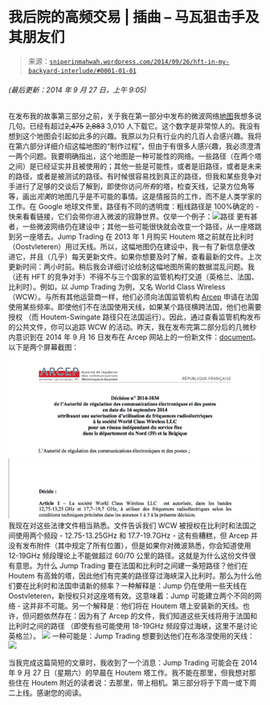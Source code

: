 <!--yml

分类: 未分类

日期：2024 年 5 月 18 日 14:19:54

-->

# 我后院的高频交易 | 插曲 – 马瓦狙击手及其朋友们

> 来源：[`sniperinmahwah.wordpress.com/2014/09/26/hft-in-my-backyard-interlude/#0001-01-01`](https://sniperinmahwah.wordpress.com/2014/09/26/hft-in-my-backyard-interlude/#0001-01-01)

###### (最后更新：2014 年 9 月 27 日，上午 9:05)

在发布我的故事第三部分之前，关于我在第一部分中发布的微波网络[地图](http://www.theatre-operations.com/HFT_EU_09.22.2014.kmz "欧洲高频交易微波网络")我想多说几句。已经有超过~~2,475~~ ~~2,883~~ 3,010 人下载它。这个数字是非常惊人的。我没有想到这个地图会引起如此多的兴趣。我原以为只有行业内的几百人会感兴趣。我将在第六部分详细介绍这幅地图的“制作过程”，但由于有很多人感兴趣，我必须澄清一两个问题。我要明确指出，这个地图是一种可能性的网络。一些路径（在两个塔之间）是已经证实并且被使用的；其他一些是可能性，或者是旧路径，或者是未来的路径，或者是被测试的路径。有时候很容易找到真正的路径，但我和某些竞争对手进行了足够的交谈后了解到，即使你访问*所有*的塔，检查天线，记录方位角等等，画出*完美*的地图几乎是不可能的事情。这是情报员的工作，而不是人类学家的工作。在 Google 地球文件里，路径有不同的透明度：粗线路径是 100%确定的 - 快来看看链接，它们会带你进入微波的寂静世界。仅举一个例子：![路径](https://sniperinmahwah.wordpress.com/wp-content/uploads/2014/09/capture-d_c3a9cran-2014-09-26-c3a0-13-54-22.png) 更有甚者，一些微波网络仍在建设中；其他一些可能很快就会改变一个路径，从一座塔跳到另一座塔去。Jump Trading 在 2013 年 1 月购买 Houtem 塔之前就在比利时（Oostvleteren）用过天线。所以，这幅地图仍在建设中，我一有了新信息便改进它，并且（几乎）每天更新文件。如果你想要及时了解，查看最新的文件。上次更新时间：两小时前。稍后我会详细讨论绘制这幅地图所需的数据混乱问题。我（还有 HFT 的竞争对手）不得不与三个国家的监管机构打交道（英格兰、法国、比利时）。例如，以 Jump Trading 为例，又名 World Class Wireless（WCW）。与所有其他运营商一样，他们必须向法国监管机构 [Arcep](http://arcep.fr) 申请在法国使用某些频率。即使他们不在法国使用天线，如果某个路径横跨法国，他们也需要授权 （而 Houtem-Swingate 路径只在法国运行）。因此，通过查看监管机构发布的公共文件，你可以追踪 WCW 的活动。昨天，我在发布完第二部分后的几微秒内意识到在 2014 年 9 月 16 日发布在 Arcep 网站上的一份新文件：[document](http://www.arcep.fr/uploads/tx_gsavis/14-1034.pdf)。以下是两个屏幕截图： ![Capture d’écran 2014-09-26 à 19.29.32](img/2ccdc673d2900b20affef8c659cfc538.png) ![Capture d’écran 2014-09-26 à 19.29.48](img/aaed16bc450ecf5b97916f679fbfa5bb.png) 我现在对这些法律文件相当熟悉。文件告诉我们 WCW 被授权在比利时和法国之间使用两个频段 - 12.75-13.25GHz 和 17.7-19.7GHz - 这有些糟糕，但 Arcep 并没有发布附件（其中规定了所有位置），但是如果你对微波熟悉，你会知道使用 12-19GHz 频段理论上不能做超过 60/70 公里的路径。这就是为什么这份文件很有意思。为什么 Jump Trading 要在法国和比利时之间建一条短路径？他们在 Houtem 有高耸的塔，因此他们有完美的路径穿过海峡深入比利时。那么为什么他们要在比利时和法国申请新的频率？一种解释是：Jump 仍在使用一些天线在 Oostvleteren，新授权只对这座塔有效。这意味着：Jump 可能建立两个不同的网络 - 这并非不可能。另一个解释是：他们将在 Houtem 塔上安装新的天线。也许，但问题依然存在：因为有了 Arcep 的文件，我们知道这些天线将用于法国和比利时之间的路径 （即使有些可能使用 18-19GHz 频段穿过海峡，这里不是讨论英格兰）。 ![](https://sniperinmahwah.wordpress.com/wp-content/uploads/2014/08/capture-d_c3a9cran-2014-09-26-c3a0-20-31-17.png) 一种可能是：Jump Trading 想要到达他们在布洛涅使用的天线：     ![](https://sniperinmahwah.wordpress.com/wp-content/uploads/2014/09/capture-d_c3a9cran-2014-09-27-c3a0-08-59-261.png)

当我完成这篇简短的文章时，我收到了一个消息：Jump Trading 可能会在 2014 年 9 月 27 日（星期六）的早晨在 Houtem 塔工作。我不能在那里，但我想对那些住在 Houtem 附近的读者说：去那里，带上相机。第三部分将于下周一或下周二上线。感谢您的阅读。
